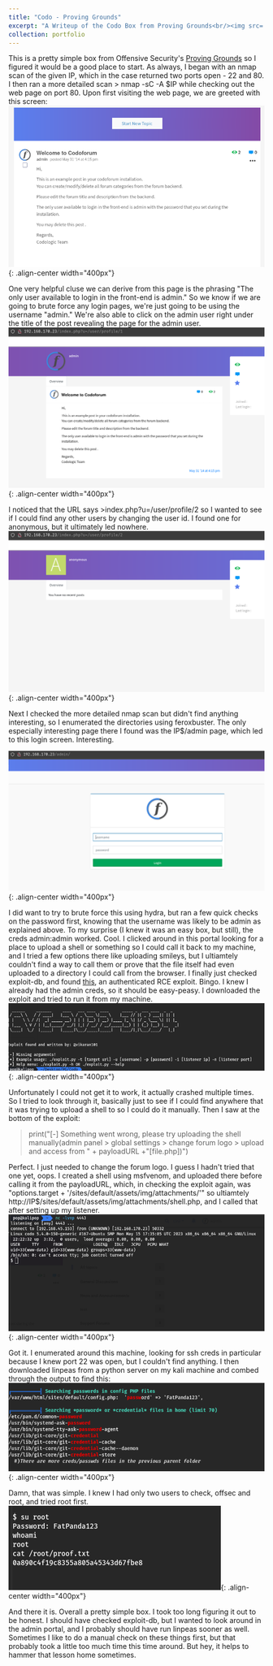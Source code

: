 ```yaml
---
title: "Codo - Proving Grounds"
excerpt: "A Writeup of the Codo Box from Proving Grounds<br/><img src='/images/codo/initial_web_page.png'>"
collection: portfolio
---
```


This is a pretty simple box from Offensive Security's [Proving Grounds](https://www.offsec.com/labs/) so I figured it would be a good place to start. As always, I began with an nmap scan of the given IP, which in the case returned two ports open - 22 and 80. I then ran a more detailed scan > nmap -sC -A $IP while checking out the web page on port 80. Upon first visiting the web page, we are greeted with this screen:
![Codo Landing Page](/images/codo/initial_web_page.png){: .align-center width="400px"}

One very helpful cluse we can derive from this page is the phrasing "The only user available to login in the front-end is admin." So we know if we are going to brute force any login pages, we're just going to be using the username "admin." We're also able to click on the admin user right under the title of the post revealing the page for the admin user. 
![Admin User Page](/images/codo/admin_user_page.png){: .align-center width="400px"}

I noticed that the URL says >index.php?u=/user/profile/2 so I wanted to see if I could find any other users by changing the user id. I found one for anonymous, but it ultimately led nowhere.
![Anonymous Landing Page](/images/codo/anonymous_user_page.png){: .align-center width="400px"}

Next I checked the more detailed nmap scan but didn't find anything interesting, so I enumerated the directories using feroxbuster. The only especially interesting page there I found was the IP$/admin page, which led to this login screen. Interesting. 

![Admin Login](/images/codo/admin_login.png){: .align-center width="400px"}

I did want to try to brute force this using hydra, but ran a few quick checks on the password first, knowing that the username was likely to be admin as explained above. To my surprise (I knew it was an easy box, but still), the creds admin:admin worked. Cool. I clicked around in this portal looking for a place to upload a shell or something so I could call it back to my machine, and I tried a few options there like uploading smileys, but I ultiamtely couldn't find a way to call them or prove that the file itself had even uploaded to a directory I could call from the browser. I finally just checked exploit-db, and found [this](https://www.exploit-db.com/exploits/50978), an authenticated RCE exploit. Bingo. I knew I already had the admin creds, so it should be easy-peasy. I downloaded the exploit and tried to run it from my machine. 
![Exploit Usage](/images/codo/exploit_usage.png){: .align-center width="400px"}

Unfortunately I could not get it to work, it actually crashed multiple times. So I tried to look through it, basically just to see if I could find anywhere that it was trying to upload a shell to so I could do it manually. Then I saw at the bottom of the exploit:
>  print("[-] Something went wrong, please try uploading the shell manually(admin panel > global settings > change forum logo > upload and access from " + payloadURL +"[file.php])")

Perfect. I just needed to change the forum logo. I guess I hadn't tried that one yet, oops. I created a shell using msfvenom, and uploaded there before calling it from the payloadURL, which, in checking the exploit again, was "options.target + '/sites/default/assets/img/attachments/'" so ultiamtely http://IP$/sites/default/assets/img/attachments/shell.php, and I called that after setting up my listener. 
![Exploit Usage](/images/codo/shell_caught.png){: .align-center width="400px"}

Got it. I enumerated around this machine, looking for ssh creds in particular because I knew port 22 was open, but I couldn't find anything. I then downloaded linpeas from a python server on my kali machine and combed through the output to find this: 
![Exploit Usage](/images/codo/password_found.png){: .align-center width="400px"}

Damn, that was simple. I knew I had only two users to check, offsec and root, and tried root first. 
![Exploit Usage](/images/codo/root.png){: .align-center width="400px"}

And there it is. Overall a pretty simple box. I took too long figuring it out to be honest. I should have checked exploit-db, but I wanted to look around in the admin portal, and I probably should have run linpeas sooner as well. Sometimes I like to do a manual check on these things first, but that probably took a little too much time this time around. But hey, it helps to hammer that lesson home sometimes. 






